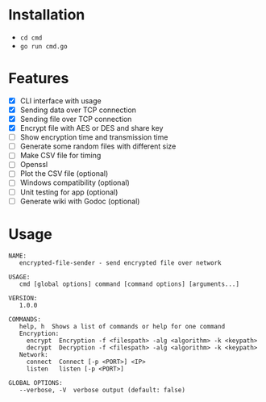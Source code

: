 # Installation
- `cd cmd`
- `go run cmd.go`

# Features 
- [x] CLI interface with usage
- [x] Sending data over TCP connection
- [x] Sending file over TCP connection
- [x] Encrypt file with AES or DES and share key
- [ ] Show encryption time and transmission time   
- [ ] Generate some random files with different size
- [ ] Make CSV file for timing 
- [ ] Openssl
- [ ] Plot the CSV file (optional)
- [ ] Windows compatibility (optional) 
- [ ] Unit testing for app (optional)
- [ ] Generate wiki with Godoc (optional)

# Usage

```
NAME:
   encrypted-file-sender - send encrypted file over network

USAGE:
   cmd [global options] command [command options] [arguments...]

VERSION:
   1.0.0

COMMANDS:
   help, h  Shows a list of commands or help for one command
   Encryption:
     encrypt  Encryption -f <filespath> -alg <algorithm> -k <keypath>
     decrypt  Decryption -f <filespath> -alg <algorithm> -k <keypath>
   Network:
     connect  Connect [-p <PORT>] <IP>
     listen   listen [-p <PORT>]

GLOBAL OPTIONS:
   --verbose, -V  verbose output (default: false)
```
